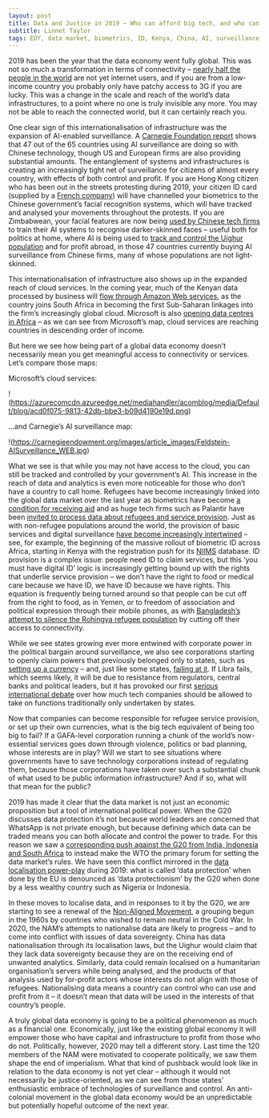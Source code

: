 ```yaml
---
layout: post
title: Data and Justice in 2019 — Who can afford big tech, and who can live without it? 
subtitle: Linnet Taylor
tags: EOY, data market, biometrics, ID, Kenya, China, AI, surveillance, refugees
---
```

2019 has been the year that the data economy went fully global. This was not so much a transformation in terms of connectivity – [nearly half the people in the world]( https://www.itu.int/dms_pub/itu-d/opb/ind/D-IND-ICTOI-2018-SUM-PDF-E.pdf) are not yet internet users, and if you are from a low-income country you probably only have patchy access to 3G if you are lucky. This was a change in the scale and reach of the world’s data infrastructures, to a point where no one is truly invisible any more. You may not be able to reach the connected world, but it can certainly reach you.

One clear sign of this internationalisation of infrastructure was the expansion of AI-enabled surveillance. A [Carnegie Foundation report](https://carnegieendowment.org/2019/09/17/global-expansion-of-ai-surveillance-pub-79847) shows that 47 out of the 65 countries using AI surveillance are doing so with Chinese technology, though US and European firms are also providing substantial amounts. The entanglement of systems and infrastructures is creating an increasingly tight net of surveillance for citizens of almost every country, with effects of both control and profit. If you are Hong Kong citizen who has been out in the streets protesting during 2019, your citizen ID card (supplied by a [French company](https://www.buzzfeednews.com/article/rosalindadams/hong-kong-protests-paranoia-facial-recognition-lasers)) will have channelled your biometrics to the Chinese government’s facial recognition systems, which will have tracked and analysed your movements throughout the protests. If you are Zimbabwean, your facial features are now being [used by Chinese tech firms](https://qz.com/africa/1287675/china-is-exporting-facial-recognition-to-africa-ensuring-ai-dominance-through-diversity/) to train their AI systems to recognise darker-skinned faces – useful both for politics at home, where AI is being used to [track and control the Uighur population]( https://www.pbs.org/wgbh/frontline/article/how-chinas-government-is-using-ai-on-its-uighur-muslim-population/) and for profit abroad, in those 47 countries currently buying AI surveillance from Chinese firms, many of whose populations are not light-skinned. 

This internationalisation of infrastructure also shows up in the expanded reach of cloud services. In the coming year, much of the Kenyan data processed by business will [flow through Amazon Web services](https://chimpreports.com/amazon-moves-to-set-up-state-of-the-art-data-centre-in-kenya/), as the country joins South Africa in becoming the first Sub-Saharan linkages into the firm’s increasingly global cloud. Microsoft is also [opening data centres in Africa]( https://azure.microsoft.com/en-us/blog/microsoft-opens-first-datacenters-in-africa-with-general-availability-of-microsoft-azure/) – as we can see from Microsoft’s map, cloud services are reaching countries in descending order of income.

But here we see how being part of a global data economy doesn’t necessarily mean you get meaningful access to connectivity or services. Let’s compare those maps:

Microsoft’s cloud services:

!(https://azurecomcdn.azureedge.net/mediahandler/acomblog/media/Default/blog/acd0f075-9813-42db-bbe3-b09d4190e19d.png)

…and Carnegie’s AI surveillance map:

!(https://carnegieendowment.org/images/article_images/Feldstein-AISurveillance_WEB.jpg)

What we see is that while you may not have access to the cloud, you can still be tracked and controlled by your government’s AI. This increase in the reach of data and analytics is even more noticeable for those who don’t have a country to call home. Refugees have become increasingly linked into the global data market over the last year as biometrics have become [a condition for receiving aid](https://reliefweb.int/report/yemen/world-food-programme-begins-partial-suspension-aid-yemen) and as huge tech firms such as Palantir have been [invited to process data about refugees and service provision]( https://slate.com/technology/2019/02/palantir-un-world-food-programme-data-humanitarians.html). Just as with non-refugee populations around the world, the provision of basic services and digital surveillance [have become increasingly intertwined](https://www.nytimes.com/2019/07/11/opinion/data-humanitarian-aid.html) – see, for example, the beginning of the massive rollout of biometric ID across Africa, starting in Kenya with the registration push for its [NIIMS](https://www.cio.co.ke/niims-mandatory-registration-huduma-namba-explained/) database.
ID provision is a complex issue: people need ID to claim services, but this ‘you must have digital ID’ logic is increasingly getting bound up with the rights that underlie service provision – we don’t have the right to food or medical care because we have ID, we have ID because we have rights. This equation is frequently being turned around so that people can be cut off from the right to food, as in Yemen, or to freedom of association and political expression through their mobile phones, as with [Bangladesh’s attempt to silence the Rohingya refugee population](https://globalvoices.org/2019/09/03/bangladesh-cuts-access-to-mobile-phone-services-for-the-rohingya/) by cutting off their access to connectivity. 

While we see states growing ever more entwined with corporate power in the political bargain around surveillance, we also see corporations starting to openly claim powers that previously belonged only to states, such as [setting up a currency](https://www.standardmedia.co.ke/business/article/2001330628/facebook-unveils-global-currency-after-studying-m-pesa) – and, just like some states, [failing at it](https://www.telegraph.co.uk/technology/2019/10/11/major-blow-facebooks-libra-digital-currency-ebay-stripe-drop/). If Libra fails, which seems likely, it will be due to resistance from regulators, central banks and political leaders, but it has provoked our first [serious international debate](https://www.theguardian.com/technology/2019/sep/12/france-block-development-facebook-libra-cryptocurrency) over how much tech companies should be allowed to take on functions traditionally only undertaken by states.

Now that companies can become responsible for refugee service provision, or set up their own currencies, what is the big tech equivalent of being too big to fail? If a GAFA-level corporation running a chunk of the world’s now-essential services goes down through violence, politics or bad planning, whose interests are in play? Will we start to see situations where governments have to save technology corporations instead of regulating them, because those corporations have taken over such a substantial chunk of what used to be public information infrastructure? And if so, what will that mean for the public? 

2019 has made it clear that the data market is not just an economic proposition but a tool of international political power. When the G20 discusses data protection it’s not because world leaders are concerned that WhatsApp is not private enough, but because defining which data can be traded means you can both allocate and control the power to trade. For this reason we saw a [corresponding push against the G20 from India, Indonesia and South Africa](https://www.hindustantimes.com/india-news/india-firm-on-its-proposal-for-mandatory-data-localisation/story-xILV14GhqxTmMAd1IoW0zL.html) to instead make the WTO the primary forum for setting the data market’s rules. We have seen this conflict mirrored in the [data localisation power-play](https://www.bigbangerp.com/blog/data-localization-laws/) during 2019: what is called ‘data protection’ when done by the EU is denounced as ‘data protectionism’ by the G20 when done by a less wealthy country such as Nigeria or Indonesia.

In these moves to localise data, and in responses to it by the G20, we are starting to see a renewal of the [Non-Aligned Movement](https://www.nti.org/learn/treaties-and-regimes/non-aligned-movement-nam/), a grouping begun in the 1960s by countries who wished to remain neutral in the Cold War. In 2020, the NAM’s attempts to nationalise data are likely to progress – and to come into conflict with issues of data sovereignty. China has data nationalisation through its localisation laws, but the Uighur would claim that they lack data sovereignty because they are on the receiving end of unwanted analytics. Similarly, data could remain localised on a humanitarian organisation’s servers while being analysed, and the products of that analysis used by for-profit actors whose interests do not align with those of refugees. Nationalising data means a country can control who can use and profit from it – it doesn’t mean that data will be used in the interests of that country’s people.

A truly global data economy is going to be a political phenomenon as much as a financial one. Economically, just like the existing global economy it will empower those who have capital and infrastructure to profit from those who do not. Politically, however, 2020 may tell a different story. Last time the 120 members of the NAM were motivated to cooperate politically, we saw them shape the end of imperialism. What that kind of pushback would look like in relation to the data economy is not yet clear – although it would not necessarily be justice-oriented, as we can see from those states’ enthusiastic embrace of technologies of surveillance and control. An anti-colonial movement in the global data economy would be an unpredictable but potentially hopeful outcome of the next year.
